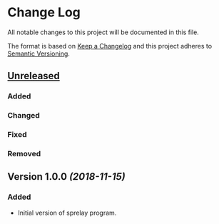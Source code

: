 # Change Log

All notable changes to this project will be documented in this file.

The format is based on [Keep a Changelog](http://keepachangelog.com/) 
and this project adheres to [Semantic Versioning](http://semver.org/).


## [Unreleased](https://github.com/biomolecules/sprelay/compare/master...develop)


### Added


### Changed


### Fixed


### Removed 


## Version 1.0.0 *(2018-11-15)*


### Added

- Initial version of sprelay program.

